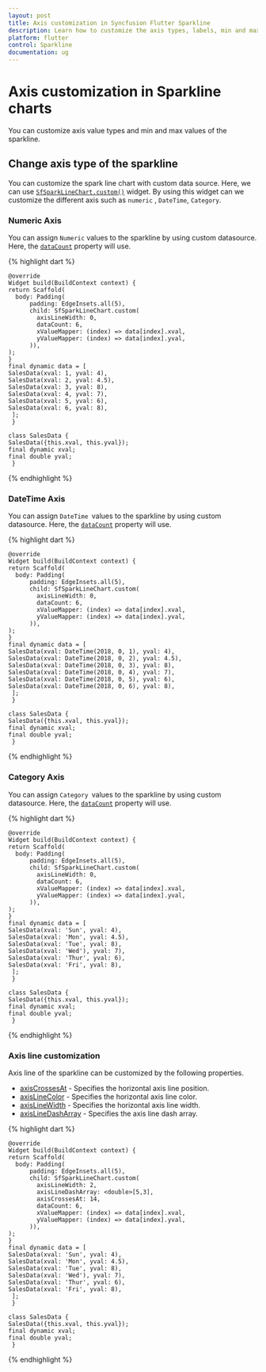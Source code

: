 ```yaml
---
layout: post
title: Axis customization in Syncfusion Flutter Sparkline
description: Learn how to customize the axis types, labels, min and max values, colors, width and dashArray of the SFSparkline chart axis.
platform: flutter
control: Sparkline
documentation: ug
---
```


# Axis customization in Sparkline charts

You can customize axis value types and min and max values of the sparkline.

## Change axis type of the sparkline

You can customize the spark line chart with custom data source. Here, we can use [`SfSparkLineChart.custom()`]() widget. By using this widget can we customize the different axis such as `numeric` , `DateTime`, `Category`.

### Numeric Axis

You can assign `Numeric` values to the sparkline by using custom datasource. Here, the [`dataCount`]() property will use.

{% highlight dart %} 

    @override
    Widget build(BuildContext context) {
    return Scaffold(
      body: Padding(
          padding: EdgeInsets.all(5),
          child: SfSparkLineChart.custom(
            axisLineWidth: 0,
            dataCount: 6,
            xValueMapper: (index) => data[index].xval,
            yValueMapper: (index) => data[index].yval, 
          )),
    );
    }
    final dynamic data = [
    SalesData(xval: 1, yval: 4),
    SalesData(xval: 2, yval: 4.5),
    SalesData(xval: 3, yval: 8),
    SalesData(xval: 4, yval: 7),
    SalesData(xval: 5, yval: 6),
    SalesData(xval: 6, yval: 8),
     ]; 
     }
 
    class SalesData {
    SalesData({this.xval, this.yval});
    final dynamic xval;
    final double yval;
     }

{% endhighlight %}

### DateTime Axis

You can assign `DateTime `values to the sparkline by using custom datasource. Here, the [`dataCount`]() property will use.

{% highlight dart %} 

    @override
    Widget build(BuildContext context) {
    return Scaffold(
      body: Padding(
          padding: EdgeInsets.all(5),
          child: SfSparkLineChart.custom(
            axisLineWidth: 0,
            dataCount: 6,
            xValueMapper: (index) => data[index].xval,
            yValueMapper: (index) => data[index].yval, 
          )),
    );
    }
    final dynamic data = [
    SalesData(xval: DateTime(2018, 0, 1), yval: 4),
    SalesData(xval: DateTime(2018, 0, 2), yval: 4.5),
    SalesData(xval: DateTime(2018, 0, 3), yval: 8),
    SalesData(xval: DateTime(2018, 0, 4), yval: 7),
    SalesData(xval: DateTime(2018, 0, 5), yval: 6),
    SalesData(xval: DateTime(2018, 0, 6), yval: 8),
     ]; 
     }
 
    class SalesData {
    SalesData({this.xval, this.yval});
    final dynamic xval;
    final double yval;
     }

{% endhighlight %}

### Category Axis

You can assign `Category `values to the sparkline by using custom datasource. Here, the [`dataCount`]() property will use.

{% highlight dart %} 

    @override
    Widget build(BuildContext context) {
    return Scaffold(
      body: Padding(
          padding: EdgeInsets.all(5),
          child: SfSparkLineChart.custom(
            axisLineWidth: 0,
            dataCount: 6,
            xValueMapper: (index) => data[index].xval,
            yValueMapper: (index) => data[index].yval, 
          )),
    );
    }
    final dynamic data = [
    SalesData(xval: 'Sun', yval: 4),
    SalesData(xval: 'Mon', yval: 4.5),
    SalesData(xval: 'Tue', yval: 8),
    SalesData(xval: 'Wed'), yval: 7),
    SalesData(xval: 'Thur', yval: 6),
    SalesData(xval: 'Fri', yval: 8),
     ]; 
     }
 
    class SalesData {
    SalesData({this.xval, this.yval});
    final dynamic xval;
    final double yval;
     }

{% endhighlight %}

### Axis line customization

Axis line of the sparkline can be customized by the following properties.

* [axisCrossesAt]() - Specifies the horizontal axis line position.
* [axisLineColor]() - Specifies the horizontal axis line color.
* [axisLineWidth]() - Specifies the horizontal axis line width.
* [axisLineDashArray]() - Specifies the axis line dash array.


{% highlight dart %} 

    @override
    Widget build(BuildContext context) {
    return Scaffold(
      body: Padding(
          padding: EdgeInsets.all(5),
          child: SfSparkLineChart.custom(
            axisLineWidth: 2,
            axisLineDashArray: <double>[5,3],
            axisCrossesAt: 14,
            dataCount: 6,
            xValueMapper: (index) => data[index].xval,
            yValueMapper: (index) => data[index].yval, 
          )),
    );
    }
    final dynamic data = [
    SalesData(xval: 'Sun', yval: 4),
    SalesData(xval: 'Mon', yval: 4.5),
    SalesData(xval: 'Tue', yval: 8),
    SalesData(xval: 'Wed'), yval: 7),
    SalesData(xval: 'Thur', yval: 6),
    SalesData(xval: 'Fri', yval: 8),
     ]; 
     }
 
    class SalesData {
    SalesData({this.xval, this.yval});
    final dynamic xval;
    final double yval;
     }

{% endhighlight %}
